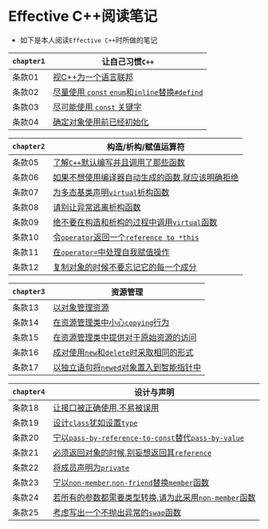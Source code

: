 # Effective C++阅读笔记
- 如下是本人阅读`Effective C++`时所做的笔记

|`chapter1`|让自己习惯`C++`|
|---|---|
|条款01|[视C++为一个语言联邦](./chapter1/rule01.md)|
|条款02|[尽量使用 `const` `enum`和`inline`替换`#defind`](./chapter1/rule02.md)| 
|条款03|[尽可能使用 `const` 关键字](./chapter1/rule03.md)|
|条款04|[确定对象使用前已经初始化](./chapter1/rule04.md)|

|`chapter2`|构造/析构/赋值运算符|
|---|---|
|条款05|[了解`C++`默认编写并且调用了那些函数](./chapter2/rule05.md)|
|条款06|[如果不想使用编译器自动生成的函数,就应该明确拒绝](./chapter2/rule06.md)|
|条款07|[为多态基类声明`virtual`析构函数](./chapter2/rule07.md)|
|条款08|[请别让异常逃离析构函数](./chapter2/rule08.md)|
|条款09|[绝不要在构造和析构的过程中调用`virtual`函数](./chapter2/rule09.md)|
|条款10|[令`operator`返回一个`reference to *this`](./chapter2/rule10.md)|
|条款11|[在`operator=`中处理自我赋值操作](./chapter2/rule11.md)|
|条款12|[复制对象的时候不要忘记它的每一个成分](./chapter2/rule12.md)|

|`chapter3`|资源管理|
|---|---|
|条款13|[以对象管理资源](./chapter3/rule13.md)|
|条款14|[在资源管理类中小心`copying`行为](./chapter3/rule14.md)|
|条款15|[在资源管理类中提供对于原始资源的访问](./chapter3/rule15.md)|
|条款16|[成对使用`new`和`delete`时采取相同的形式](./chapter3/rule16.md)|
|条款17|[以独立语句将`newed`对象置入到智能指针中](./chapter3/rule17.md)|

|`chapter4`|设计与声明|
|---|---|
|条款18|[让接口被正确使用,不易被误用](./chapter4/rule18.md)|
|条款19|[设计`class`犹如设置`type`](./chapter4/rule19.md)|
|条款20|[宁以`pass-by-reference-to-const`替代`pass-by-value`](./chapter4/rule20.md)|
|条款21|[必须返回对象的时候,别妄想返回其`reference`](./chapter4/rule21.md)|
|条款22|[将成员声明为`private`](./chapter4/rule22.md)|
|条款23|[宁以`non-member`,`non-friend`替换`member`函数](./chapter4/rule23.md)|
|条款24|[若所有的参数都需要类型转换,请为此采用`non-member`函数](./chapter4/rule24.md)|
|条款25|[考虑写出一个不抛出异常的`swap`函数](./chapter4/rule25.md)|